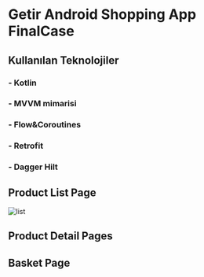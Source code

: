 # Getir Android Shopping App FinalCase

## Kullanılan Teknolojiler
### - Kotlin
### - MVVM mimarisi
### - Flow&Coroutines
### - Retrofit
### - Dagger Hilt

## Product List Page
![list](https://github.com/EcePekmezci/GetirAndroidShoppingAppFinalCase/assets/92378146/0854f783-5aef-499f-8200-4060325fd81d)

## Product Detail Pages

## Basket Page

